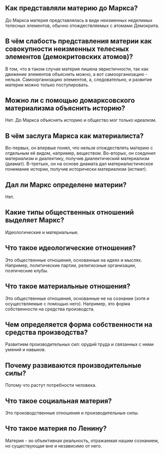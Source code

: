 ## Как представляли материю до Маркса?
До Маркса материя представлялась в виде неизменных неделимых телесных элементов, обычно отождествляемых с атомами Демокрита.

## В чём слабость представления материи как совокупности неизменных телесных элементов (демокритовских атомов)?
В том, что в таком случае материя лишена эвристичности, так как движение элементов объяснить можно, а вот самоорганизацию - нельзя.
Самоорганизацию элементов, а, следовательно, и развитие материи можно только постулировать.

## Можно ли с помощью домарксовского материализма объяснить историю?
Нет.
До Маркса объяснять историю и общество мог только идеализм.

## В чём заслуга Маркса как материалиста?
Во-первых, он впервые понял, что нельзя отождествлять материю с отдельным её видом, например, веществом.
Во-вторых, он соединил материализм и диалектику, получив диалектический материализм (диамат).
В-третьих, он на основе диамата дал материалистическое понимание истории, получив исторически материализм (истмат).

## Дал ли Маркс определене материи?
Нет.

## Какие типы общественных отношений выделяет Маркс?
Идеологические и материальные.

## Что такое идеологические отношения?
Это общественные отношения, основанные на идеях и мыслях.
Например, политические партии, религиозные организации, поэтические клубы.

## Что такое материальные отношения?
Это общественные отношения, основанные не на сознании (хотя и осуществляемые с помощью него).
Например, это форма собственности на средства производста.

## Чем определяется форма собственности на средства производства?
Развитием производительных сил: орудий труда и связанных с ними умений и навыков.

## Почему развиваются производительные силы?
Потому что растут потребности человека.

## Что такое социальная материя?
Это производственные отношения и производительные силы.

## Что такое материя по Ленину?
Материя - эо объективная реальность, отражаемая нашим сознанием, но существующая вне и независимо от него.

